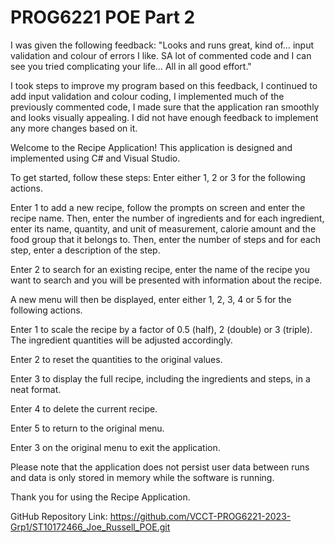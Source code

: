 # PROG6221 POE Part 2

I was given the following feedback:
"Looks and runs great, kind of… input validation and colour of errors I like. 
SA lot of commented code and I can see you tried complicating your life…
All in all good effort."

I took steps to improve my program based on this feedback, I continued to add input validation and colour coding, I implemented much of the previously commented code, I made sure that the application ran smoothly and looks visually appealing. I did not have enough feedback to implement any more changes based on it.

Welcome to the Recipe Application! This application is designed and implemented using C# and Visual Studio. 

To get started, follow these steps:
Enter either 1, 2 or 3 for the following actions.

Enter 1 to add a new recipe, follow the prompts on screen and enter the recipe name. Then, enter the number of ingredients and for each ingredient, enter its name, quantity, and unit of measurement, calorie amount and the food group that it belongs to. Then, enter the number of steps and for each step, enter a description of the step.

Enter 2 to search for an existing recipe, enter the name of the recipe you want to search and you will be presented with information about the recipe.

A new menu will then be displayed, enter either 1, 2, 3, 4 or 5 for the following actions.

Enter 1 to scale the recipe by a factor of 0.5 (half), 2 (double) or 3 (triple). The ingredient quantities will be adjusted accordingly.

Enter 2 to reset the quantities to the original values.

Enter 3 to display the full recipe, including the ingredients and steps, in a neat format.

Enter 4 to delete the current recipe.

Enter 5 to return to the original menu.

Enter 3 on the original menu to exit the application.

Please note that the application does not persist user data between runs and data is only stored in memory while the software is running.

Thank you for using the Recipe Application.

GitHub Repository Link: https://github.com/VCCT-PROG6221-2023-Grp1/ST10172466_Joe_Russell_POE.git
